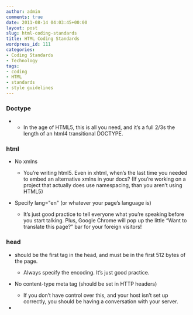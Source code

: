 ```yaml
---
author: admin
comments: true
date: 2011-08-14 04:03:45+00:00
layout: post
slug: html-coding-standards
title: HTML Coding Standards
wordpress_id: 111
categories:
- Coding Standards
- Technology
tags:
- coding
- HTML
- standards
- style guidelines
---
```


### Doctype





	
  * <!DOCTYPE html>

	
    * In the age of HTML5, this is all you need, and it’s a full 2/3s the length of an html4 transitional DOCTYPE.







### html





	
  * No xmlns

	
    * You’re writing html5. Even in xhtml, when’s the last time you needed to embed an alternative xmlns in your docs? (If you’re working on a project that actually does use namespacing, than you aren’t using HTML5)




	
  * Specify lang="en" (or whatever your page’s language is)

	
    * It’s just good practice to tell everyone what you’re speaking before you start talking. Plus, Google Chrome will pop up the little “Want to translate this page?” bar for your foreign visitors!







### <!-- more -->




### head





	
  * <meta charset="utf-8" /> should be the first tag in the head, and must be in the first 512 bytes of the page.

	
    * Always specify the encoding. It’s just good practice.




	
  * No content-type meta tag (should be set in HTTP headers)

	
    * If you don’t have control over this, and your host isn’t set up correctly, you should be having a conversation with your server.




	
  * <title> MUST be present and have sensible text content.

	
  * <script> and <link rel="stylesheet"> tags should be grouped together, separated by whitespace

	
    * That is, put all your scripts, then a blank line, then all your stylesheets. Or vice versa. If they’re grouped, it’s just that much easier to




	
  * <script> tags should only use the href attibute- they MUST NOT contain actual script code.

	
    * MVC is a Good Thing. If your framework doesn’t make it trivially easy to add a new script to the page for a new feature, take a look at your framework.




	
  * <script> and <link> tags should not specify a type.

	
    * The type will be sent by the HTTP headers.




	
  * <style> tags ARE NOT allowed.

	
    * See MVC is Good above.







### body





	
  * Every block level opening tag must be on its own line.

	
  * Every block-level closing tag must be on its own line.

	
  * Exceptions for the first element inside the <body> tag.

	
  * Every block level element should be indented the same tab level as its siblings, which is one more than its parent.

	
  * One blank line when separating sibling block-level tags.


	
    * Exception: when mixing <hx>, <p>, and <div> inside a block, do not separate with whitespace.

	
    * Example:
[html]</pre>
<div>
<h2>This Section</h2>
Paragraph 1

Paragraph 2
<ul>
	<li>Some</li>
	<li>list</li>
	<li>stuff</li>
</ul>
</div>
<pre>
[/html]

	
      * Be sensible with classes and ids.

	
        * ids should be used on nodes that need to be uniquely and quickly identified

	
          * eg. specific content blocks, <a> buttons, forms.




	
        * Classes should be used to reduce or eliminate redundancy in CSS




	
      * classes and ids must use dashes between words, NOT camel case

	
        * eg. about-scanning, content-left instead of aboutScanning, contentLeft

	
          * This guarantees html classes and IDs cannot conflict with javascript or php variables. This means when you forget quotes in selectors, like $(my-id), there’s a much higher chance of the JS interpreter throwing a syntax error, instead of making you wonder how my_id happened to get defined to “#other-thing” in a global block somewhere.







	
      * Text must be inside <p> or <hx> tags.

	
      * Content must be grammatically correct English.

	
        * The web is a written medium. There are reasons grammar has formed the way it has. Please, as a content provider, take pride in what you write and pride in how it is communicated in this medium.




	
      * <p> must contain complete sentences (capitalized, subject-verb-predicate, period)

	
        * Semantically, <p> is a paragraph, which means blocks of text. Thesis sentence, three or four supporting arguments, conclusion sentence. No, not every page is an essay, but the semantic difference between <p> and <hx> makes all the difference to your readers, and should play a part in SEO.




	
      * Largish blocks of text (blocks of content, not buttons or headings) can use a Lorem text if final content is not available.

	
        * Use a good Lorem text generator

	
          * [http://www.lipsum.com/ ](http://www.lipsum.com/%20)

	
          * [http://hipsteripsum.me/](http://hipsteripsum.me/)












